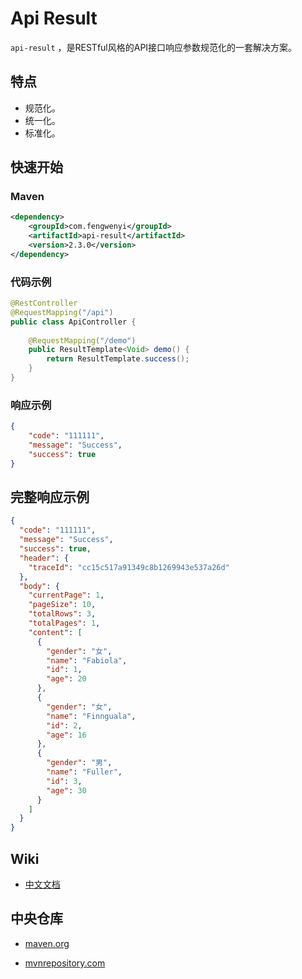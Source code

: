# Api Result

`api-result` ，是RESTful风格的API接口响应参数规范化的一套解决方案。

## 特点

- 规范化。
- 统一化。
- 标准化。


## 快速开始

### Maven

```xml
<dependency>
    <groupId>com.fengwenyi</groupId>
    <artifactId>api-result</artifactId>
    <version>2.3.0</version>
</dependency>
```

### 代码示例

```java
@RestController
@RequestMapping("/api")
public class ApiController {
    
    @RequestMapping("/demo")
    public ResultTemplate<Void> demo() {
        return ResultTemplate.success();
    }
}
```

### 响应示例
```json
{
    "code": "111111",
    "message": "Success",
    "success": true
}
```

## 完整响应示例

```json
{
  "code": "111111",
  "message": "Success",
  "success": true,
  "header": {
    "traceId": "cc15c517a91349c8b1269943e537a26d"
  },
  "body": {
    "currentPage": 1,
    "pageSize": 10,
    "totalRows": 3,
    "totalPages": 1,
    "content": [
      {
        "gender": "女",
        "name": "Fabiola",
        "id": 1,
        "age": 20
      },
      {
        "gender": "女",
        "name": "Finnguala",
        "id": 2,
        "age": 16
      },
      {
        "gender": "男",
        "name": "Fuller",
        "id": 3,
        "age": 30
      }
    ]
  }
}
```

## Wiki

- [中文文档](https://github.com/fengwenyi/api-result/wiki)


## 中央仓库

- [maven.org](https://search.maven.org/search?q=g:com.fengwenyi%20AND%20a:api-result&core=gav)

- [mvnrepository.com](https://mvnrepository.com/artifact/com.fengwenyi/api-result) 

